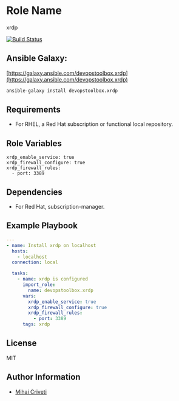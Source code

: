 Role Name
=========

xrdp

[![Build Status](https://travis-ci.org/cmihai-ansible/xrdp.svg?branch=master)](https://travis-ci.org/cmihai-ansible/xrdp)

Ansible Galaxy:
---------------

[https://galaxy.ansible.com/devopstoolbox.xrdp](https://galaxy.ansible.com/devopstoolbox.xrdp)

```bash
ansible-galaxy install devopstoolbox.xrdp
```

Requirements
------------

- For RHEL, a Red Hat subscription or functional local repository.

Role Variables
--------------

```
xrdp_enable_service: true
xrdp_firewall_configure: true
xrdp_firewall_rules:
  - port: 3389
```

Dependencies
------------

- For Red Hat, subscription-manager.

Example Playbook
----------------

```yaml
---
- name: Install xrdp on localhost
  hosts:
    - localhost
  connection: local

  tasks:
    - name: xrdp is configured
      import_role:
        name: devopstoolbox.xrdp
      vars:
        xrdp_enable_service: true
        xrdp_firewall_configure: true
        xrdp_firewall_rules:
          - port: 3389
      tags: xrdp
```

License
-------

MIT

Author Information
------------------

- [Mihai Criveti](https://www.linkedin.com/in/devopstoolbox.)
